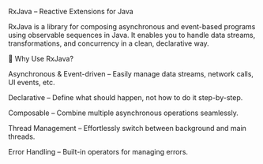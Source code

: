 RxJava – Reactive Extensions for Java

RxJava is a library for composing asynchronous and event-based programs using observable sequences in Java. It enables you to handle data streams, transformations, and concurrency in a clean, declarative way.

📌 Why Use RxJava?

Asynchronous & Event-driven – Easily manage data streams, network calls, UI events, etc.

Declarative – Define what should happen, not how to do it step-by-step.

Composable – Combine multiple asynchronous operations seamlessly.

Thread Management – Effortlessly switch between background and main threads.

Error Handling – Built-in operators for managing errors.
